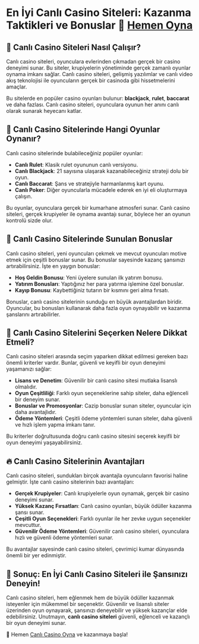 # En İyi Canlı Casino Siteleri: Kazanma Taktikleri ve Bonuslar 🎰 [Hemen Oyna](https://casinotr.link/gWCRZ4)

## 🎲 Canlı Casino Siteleri Nasıl Çalışır?

Canlı casino siteleri, oyunculara evlerinden çıkmadan gerçek bir casino deneyimi sunar. Bu siteler, krupiyelerin yönetiminde gerçek zamanlı oyunlar oynama imkanı sağlar. Canlı casino siteleri, gelişmiş yazılımlar ve canlı video akış teknolojisi ile oyuncuların gerçek bir casinoda gibi hissetmelerini amaçlar. 

Bu sitelerde en popüler casino oyunları bulunur: **blackjack**, **rulet**, **baccarat** ve daha fazlası. Canlı casino siteleri, oyunculara oyunun her anını canlı olarak sunarak heyecanı katlar.

## 🎰 Canlı Casino Sitelerinde Hangi Oyunlar Oynanır?

Canlı casino sitelerinde bulabileceğiniz popüler oyunlar:

- **Canlı Rulet**: Klasik rulet oyununun canlı versiyonu.
- **Canlı Blackjack**: 21 sayısına ulaşarak kazanabileceğiniz strateji dolu bir oyun.
- **Canlı Baccarat**: Şans ve stratejiyle harmanlanmış kart oyunu.
- **Canlı Poker**: Diğer oyuncularla mücadele ederek en iyi eli oluşturmaya çalışın.

Bu oyunlar, oyunculara gerçek bir kumarhane atmosferi sunar. Canlı casino siteleri, gerçek krupiyeler ile oynama avantajı sunar, böylece her an oyunun kontrolü sizde olur.

## 🎁 Canlı Casino Sitelerinde Sunulan Bonuslar

Canlı casino siteleri, yeni oyuncuları çekmek ve mevcut oyuncuları motive etmek için çeşitli bonuslar sunar. Bu bonuslar sayesinde kazanç şansınızı artırabilirsiniz. İşte en yaygın bonuslar:

- **Hoş Geldin Bonusu**: Yeni üyelere sunulan ilk yatırım bonusu.
- **Yatırım Bonusları**: Yaptığınız her para yatırma işlemine özel bonuslar.
- **Kayıp Bonusu**: Kaybettiğiniz tutarın bir kısmını geri alma fırsatı.

Bonuslar, canlı casino sitelerinin sunduğu en büyük avantajlardan biridir. Oyuncular, bu bonusları kullanarak daha fazla oyun oynayabilir ve kazanma şanslarını artırabilirler.

## 🚀 Canlı Casino Sitelerini Seçerken Nelere Dikkat Etmeli?

Canlı casino siteleri arasında seçim yaparken dikkat edilmesi gereken bazı önemli kriterler vardır. Bunlar, güvenli ve keyifli bir oyun deneyimi yaşamanızı sağlar:

- **Lisans ve Denetim**: Güvenilir bir canlı casino sitesi mutlaka lisanslı olmalıdır.
- **Oyun Çeşitliliği**: Farklı oyun seçeneklerine sahip siteler, daha eğlenceli bir deneyim sunar.
- **Bonuslar ve Promosyonlar**: Cazip bonuslar sunan siteler, oyuncular için daha avantajlıdır.
- **Ödeme Yöntemleri**: Çeşitli ödeme yöntemleri sunan siteler, daha güvenli ve hızlı işlem yapma imkanı tanır.

Bu kriterler doğrultusunda doğru canlı casino sitesini seçerek keyifli bir oyun deneyimi yaşayabilirsiniz.

## 🔥 Canlı Casino Sitelerinin Avantajları

Canlı casino siteleri, sundukları birçok avantajla oyuncuların favorisi haline gelmiştir. İşte canlı casino sitelerinin bazı avantajları:

- **Gerçek Krupiyeler**: Canlı krupiyelerle oyun oynamak, gerçek bir casino deneyimi sunar.
- **Yüksek Kazanç Fırsatları**: Canlı casino oyunları, büyük ödüller kazanma şansı sunar.
- **Çeşitli Oyun Seçenekleri**: Farklı oyunlar ile her zevke uygun seçenekler mevcuttur.
- **Güvenilir Ödeme Yöntemleri**: Güvenilir canlı casino siteleri, oyunculara hızlı ve güvenli ödeme yöntemleri sunar.

Bu avantajlar sayesinde canlı casino siteleri, çevrimiçi kumar dünyasında önemli bir yer edinmiştir.

## 🎯 Sonuç: En İyi Canlı Casino Siteleri ile Şansınızı Deneyin!

Canlı casino siteleri, hem eğlenmek hem de büyük ödüller kazanmak isteyenler için mükemmel bir seçenektir. Güvenilir ve lisanslı siteler üzerinden oyun oynayarak, şansınızı deneyebilir ve yüksek kazançlar elde edebilirsiniz. Unutmayın, **canlı casino siteleri** güvenli, eğlenceli ve kazançlı bir oyun deneyimi sunar.

🎲 Hemen [Canlı Casino Oyna](https://casinotr.link/gWCRZ4) ve kazanmaya başla!

